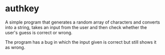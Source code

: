 # authkey
A simple program that generates a random array of characters and converts into a string, takes an input from the user and then check whether the user's guess is correct or wrong.

The program has a bug in which the input given is correct but still shows it as wrong.
